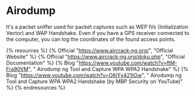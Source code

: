 # Airodump

It's a packet sniffer used for packet captures such as WEP IVs (Initialization Vector) and WAP Handshake. Even if you have a GPS receiver connected to the computer, you can log the coordinates of the found access points.

{% resources %}
  {% Official "https://www.aircrack-ng.org/", "Official Website" %}
  {% Official "https://www.aircrack-ng.org/doku.php", "Official Documentation" %}
  {% Blog "https://www.youtube.com/watch?v=ftM-Fra90VM", " Airodump ng Tool and Capture WPA WPA2 Handshake" %}
  {% Blog "https://www.youtube.com/watch?v=O6jYy421tGw", "  Airodump ng Tool and Capture WPA WPA2 Handshake (by MBP Security on YouTube)" %}
{% endresources %}
